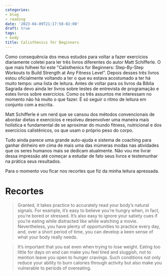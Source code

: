 ```yaml
---
categories:
- blog
- reading
date: '2023-04-09T21:17:58-02:00'
draft: true
tags:
- body
title: Calisthenics for Beginners
---
```


Como consequência dos meus estudos para voltar a fazer exercícios diariamente coletei para ler três livros diferentes do autor Matt Schifferle. O que mais folheei foi este "Calisthenics for Beginners: Step-By-Step Workouts to Build Strength at Any Fitness Level". Depois desses três livros estou oficialmente voltando a ter o que eu estava acostumado a ter há muito tempo: uma lista de leitura. Antes de voltar para os livros da Bíblia Sagrada devo ainda ler livros sobre testes de entrevista de programação e estes livros sobre exercícios. Como os três assuntos me interessam no momento não há muito o que fazer. É só seguir o ritmo de leitura em conjunto com a escrita.

Matt Schifferle é um nerd que se cansou dos métodos convencionais de abordar dietas e exercícios e resolveu desenvolver uma maneira mais holística e fundamental de se aproximar do mundo fitness, nutricional e dos exercícios calistênicos, os que usam o próprio peso do corpo.

Tudo ainda parece uma grande auto-ajuda e sistema de coaching para ganhar dinheiro em cima de mais uma das inúmeras modas nas atividades que os seres humanos mais se dedicam atualmente. Não vou me livrar dessa impressão até começar a estudar de fato seus livros e testemunhar na prática seus resultados.

Para o momento vou ficar nos recortes que fiz da minha leitura apressada.

# Recortes

> Granted, it takes practice to accurately read your body’s natural signals. For example, it’s easy to believe you’re hungry when, in fact, you’re bored or stressed. It’s also easy to ignore your satiety cues if you’re eating while distracted like while watching a movie. Nevertheless, you have plenty of opportunities to practice every day, and, over a short period of time, you can develop a keen sense of what your body really needs.

> It’s important that you eat even when trying to lose weight. Eating too little for days on end can make you feel tired and sluggish, not to mention leave you open to hunger cravings. Such conditions not only reduce your ability to burn calories through activity but also make you vulnerable to periods of overeating.
